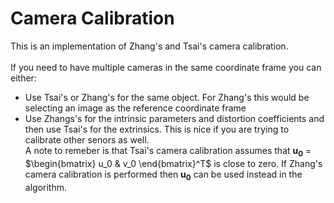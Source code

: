 # Camera Calibration

This is an implementation of Zhang's and Tsai's camera calibration.\
\
If you need to have multiple cameras in the same coordinate frame you can either:
- Use Tsai's or Zhang's for the same object. For Zhang's this would be selecting an image as the reference coordinate frame
- Use Zhangs's for the intrinsic parameters and distortion coefficients and then use Tsai's for the extrinsics. This is nice if you are trying to calibrate other senors as well. 
\
A note to remeber is that Tsai's camera calibration assumes that $\mathbf{u_0}$ = $\begin{bmatrix} u_0 & v_0 \end{bmatrix}^T$ is close to zero. If Zhang's camera calibration is performed then $\mathbf{u_0}$ can be used instead in the algorithm.
